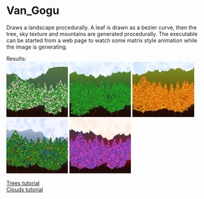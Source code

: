 # Van_Gogu  

Draws a landscape procedurally. A leaf is drawn as a bezier curve, then the tree, sky texture and mountains are generated procedurally. The executable can be started from a web page to watch some matrix style animation while the image is generating.  

Results:  
<img src="screenshots/spring.png" width="32%" title="spring">
<img src="screenshots/summer.png" width="32%" title="summer">
<img src="screenshots/autumn.png" width="32%" title="autumn">
<img src="screenshots/winter.png" width="32%" title="winter">
<img src="screenshots/alien.png" width="32%" title="alien">

[Trees tutorial](http://www.jgallant.com/procedurally-generating-trees-with-space-colonization-algorithm-in-xna/)  
[Clouds tutorial](http://lodev.org/cgtutor/randomnoise.html)  
